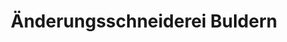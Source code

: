 ---
title: "Änderungsschneiderei Buldern"
url: /duelmen/aenderungsschneiderei-buldern/
shop: Schneiderei
---